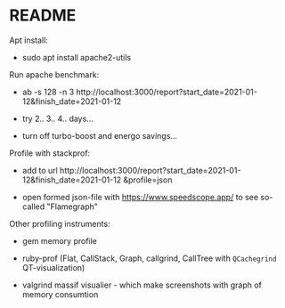 # README

Apt install:

* sudo apt install apache2-utils

Run apache benchmark:

* ab -s 128 -n 3 http://localhost:3000/report\?start_date\=2021-01-12\&finish_date\=2021-01-12

* try 2.. 3.. 4.. days...

* turn off turbo-boost and energo savings...

Profile with stackprof:

* add to url http://localhost:3000/report?start_date=2021-01-12&finish_date=2021-01-12
   &profile=json

* open formed json-file with https://www.speedscope.app/ to see so-called "Flamegraph"

Other profiling instruments:

* gem memory profile

* ruby-prof (Flat, CallStack, Graph, callgrind, CallTree with `QCachegrind` QT-visualization)

* valgrind massif visualier - which make screenshots with graph of memory consumtion

